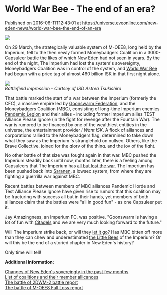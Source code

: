# World War Bee - The end of an era?
Published on 2016-06-11T12:43:01 at https://universe.eveonline.com/new-eden-news/world-war-bee-the-end-of-an-era

![](http://web.ccpgamescdn.com/newssystem/media/67637/1/IC.png)

On 29 March, the strategically valuable system of M-OEE8, long held by the Imperium, fell to the then newly formed Moneybadgers Coalition in a 3000-Capsuleer battle the likes of which New Eden had not seen in years. By the end of the night, The Imperium had lost the system's sovereignty, Moneybadgers Coalition was in control of the system, and [World War Bee](http://updates.eveonline.com/conflict/world-war-bee-the-battle-of-m-oee8/) had begun with a price tag of almost 460 billion ISK in that first night alone.

[![](http://web.ccpgamescdn.com/newssystem/media/70350/1/Impression_from_the_battlefield_EVEOnline550.jpg)](http://web.ccpgamescdn.com/newssystem/media/70350/1/Impression_from_the_battlefield_EVEOnline.png)  
_Battlefield impression - Curtsey of ISD Astrea Tsukishiro_

That battle marked the start of a war between the Imperium (formerly the CFC), a massive empire led by [Goonswarm Federation](http://evemaps.dotlan.net/alliance/Goonswarm%20Federation), and the Moneybadgers Coalition (MBC), consisting of long-time Imperium enemies [Pandemic Legion](http://evemaps.dotlan.net/alliance/Pandemic%20Legion) and their allies - including former Imperium allies TEST Alliance Please Ignore (in the fight for revenge after the Fountain War). The war is rumored to be financed by one of the wealthiest entities in the universe, the entertainment provider  _I Want ISK_. A flock of alliances and corporations rallied to the Moneybadgers flag, determined to take down what they saw as the Imperium 's stranglehold on nullsec. Others, like the Brave Collective, joined for the glory of the thing, and the joy of the fight.

No other battle of that size was fought again in that war. MBC pushed the Imperium steadily back until now, months later, there is a feeling among Capsuleers that The Imperium has [all but lost the war](http://web.ccpgamescdn.com/newssystem/media/70350/1/Goonswarm_Federation_Dotlan_Jun11-16.png). The Imperium has been pushed back into [Saranen](http://evemaps.dotlan.net/map/Lonetrek/Saranen), a lowsec system, from where they are fighting a guerrilla war against MBC.

Recent battles between members of MBC alliances Pandemic Horde and Test Alliance Please Ignore have given rise to rumors that this coalition may be fracturing with success all but in their hands, yet members of both alliances claim that the battles were "all in good fun" \- as one Capsuleer put it.

Jay Amazingness, an Imperium FC, was positive. "Goonswarm is having a lot of fun with [Citadels](https://www.youtube.com/watch?v=0bjTrPutt4k) and we are very much looking forward to the future." 

Will The Imperium strike back, or will they [let it go](https://www.youtube.com/watch?v=Tq2h0VCsPXU&ab_channel=ChaseBurrell)? Has MBC bitten off more than they can chew and underestimated [the Little Bees](https://www.youtube.com/watch?v=Vfv1QtZDirY) of the Imperium? Or will this be the end of a storied chapter in New Eden's history?

Only time will tell!

**Additional information:**

[Changes of New Eden's sovereingty in the past few months](http://i.imgur.com/tEtn5mM.gifv)  
[List of coalitions and their member allicances](http://rischwa.net/coalitions/)  
[The battle of 2DWM-2 battle report](http://evf-eve.com/services/brcat/?s=292&b=6956406&e=97&t=eveqeaaaf&r=1)  
[The battle of M-OEE8 Full Loss report](http://evf-eve.com/services/brcat/?s=848,847,850,849,851,846&b=6963540&e=1661&t=IGacaqAvvqPzLvvrrvvvvvvvvvvvvvvvvvvvvvvvvvvvvvvvvvvvvvvvvvvvvvvvvvvvvvvvvvvvvvvvvvvvvvvvvvvvvvvvvvvvvvvvvvvvvvvvvvzvvvvvvvvvvvvvvvvvvf&r=1)
